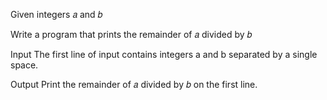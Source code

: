 Given integers 
𝑎 and 𝑏

Write a program that prints the remainder of 
𝑎 divided by 𝑏


Input
The first line of input contains integers 
a and 
b separated by a single space.

Output
Print the remainder of 
𝑎 divided by 𝑏
on the first line.
